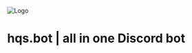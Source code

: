 ![Logo](https://media.discordapp.net/attachments/629639339453841408/718214607252095016/banner.png?width=936&height=501)
#                                               hqs.bot | all in one Discord bot
